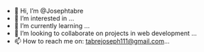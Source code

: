 - 👋 Hi, I’m @Josephtabre
- 👀 I’m interested in ...
- 🌱 I’m currently learning ...
- 💞️ I’m looking to collaborate on projects in web development ...
- 📫 How to reach me on: tabrejoseph111@gmail.com...

<!---
Josephtabre/Josephtabre is a ✨ special ✨ repository because its `README.md` (this file) appears on your GitHub profile.
You can click the Preview link to take a look at your changes.
--->
